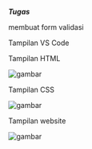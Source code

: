**_Tugas_**

membuat form validasi

Tampilan VS Code

  Tampilan HTML
  
  ![gambar](https://github.com/syahbarudin/Lab5Web/assets/146621192/28d3f002-6afa-47bf-a4ff-366937c20df2)

  Tampilan CSS

  ![gambar](https://github.com/syahbarudin/Lab5Web/assets/146621192/79f7bc69-00b0-4737-919a-d2f2b7edf451)

Tampilan website

  ![gambar](https://github.com/syahbarudin/Lab5Web/assets/146621192/faa4e7e6-0ee9-498f-b174-535836df39e3)
